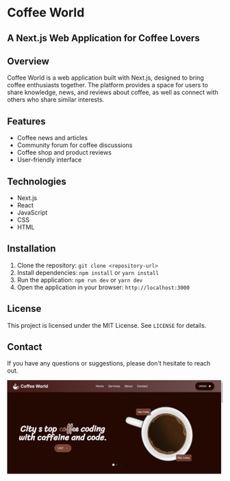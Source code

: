 # Coffee World

## A Next.js Web Application for Coffee Lovers

## Overview

Coffee World is a web application built with Next.js, designed to bring coffee enthusiasts together. The platform provides a space for users to share knowledge, news, and reviews about coffee, as well as connect with others who share similar interests.

## Features

- Coffee news and articles
- Community forum for coffee discussions
- Coffee shop and product reviews
- User-friendly interface

## Technologies

- Next.js
- React
- JavaScript
- CSS
- HTML

## Installation

1. Clone the repository: `git clone <repository-url>`
2. Install dependencies: `npm install` or `yarn install`
3. Run the application: `npm run dev` or `yarn dev`
4. Open the application in your browser: `http://localhost:3000`

## License

This project is licensed under the MIT License. See `LICENSE` for details.

## Contact

If you have any questions or suggestions, please don't hesitate to reach out.

![Project Overview](assets/images/coffee_world.png)
